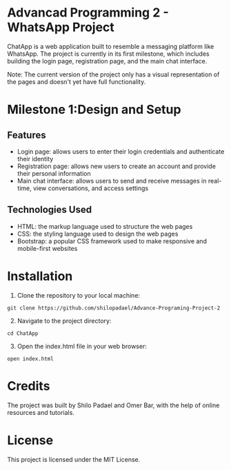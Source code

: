 # Advancad Programming 2 - WhatsApp Project
<p>ChatApp is a web application built to resemble a messaging platform like WhatsApp. The project is currently in its first milestone, which includes building the login page, registration page, and the main chat interface.

Note: The current version of the project only has a visual representation of the pages and doesn't yet have full functionality.
</p>
<h1>Milestone 1:Design and Setup</h1>
<h2>Features</h2>
<ul>
  <li>Login page: allows users to enter their login credentials and authenticate their identity</li>
  <li>Registration page: allows new users to create an account and provide their personal information</li>
  <li>Main chat interface: allows users to send and receive messages in real-time, view conversations, and access settings</li>
</ul>
    
<h2>Technologies Used</h2>
	<ul>
		<li>HTML: the markup language used to structure the web pages</li>
		<li>CSS: the styling language used to design the web pages</li>
		<li>Bootstrap: a popular CSS framework used to make responsive and mobile-first websites</li>
	</ul>
<h1>Installation</h1>
<ol>
	<li>Clone the repository to your local machine:</li>
</ol>
<code>git clone https://github.com/shilopadael/Advance-Programing-Project-2</code>
<ol start="2">
	<li>Navigate to the project directory:</li>
</ol>
<code>cd ChatApp</code>
<ol start="3">
	<li>Open the index.html file in your web browser:</li>
</ol>
<code>open index.html</code>


<h1>Credits</h1>
<p>The project was built by Shilo Padael and Omer Bar, with the help of online resources and tutorials.</p>

<h1>License</h1>
<p>This project is licensed under the MIT License.</p>

